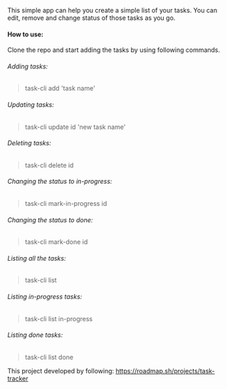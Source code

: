 This simple app can help you create a simple list of your tasks. You can edit, remove and change status of those tasks as you go.

<h4>How to use:</h4>
<p>Clone the repo and start adding the tasks by using following commands.</p>

<h6>Adding tasks:</h6>
<blockquote>task-cli add 'task name'</blockquote>


<h6>Updating tasks:</h6>
<blockquote>task-cli update id 'new task name'</blockquote>

<h6>Deleting tasks:</h6>
<blockquote>task-cli delete id</blockquote>

<h6>Changing the status to in-progress:</h6>
<blockquote>task-cli mark-in-progress id</blockquote>

<h6>Changing the status to done:</h6>
<blockquote>task-cli mark-done id</blockquote>

<h6>Listing all the tasks:</h6>
<blockquote>task-cli list</blockquote>


<h6>Listing in-progress tasks:</h6>
<blockquote>task-cli list in-progress</blockquote>

<h6>Listing done tasks:</h6>
<blockquote>task-cli list done</blockquote>

This project developed by following: https://roadmap.sh/projects/task-tracker
